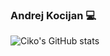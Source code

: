 ### Andrej Kocijan 💻

![Ciko's GitHub stats](https://github-readme-stats-one-kappa-98.vercel.app/api?username=andrej-kocijan&hide=stars&theme=transparent&show_icons=true&hide_rank=true&include_all_commits=true)
<!--
**andrej-kocijan/andrej-kocijan** is a ✨ _special_ ✨ repository because its `README.md` (this file) appears on your GitHub profile.

Here are some ideas to get you started:

- 🔭 I’m currently working on ...
- 🌱 I’m currently learning ...
- 👯 I’m looking to collaborate on ...
- 🤔 I’m looking for help with ...
- 💬 Ask me about ...
- 📫 How to reach me: ...
- 😄 Pronouns: ...
- ⚡ Fun fact: ...
-->
